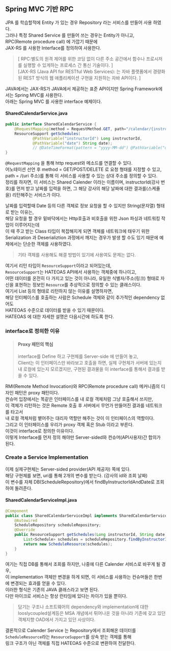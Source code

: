 Spring MVC 기반 RPC
------

JPA 를 학습할적에 Entity 가 있는 경우 Repository 라는 서비스를 만들어 사용 하였다.  
그러나 특정 Shared Service 를 만들어 쓰는 경우는 Entity가 아니고,  
RPC(Remote procedure call) 에 가깝기 때문에   
JAX-RS 를 사용한 Interface를 정의하여 사용한다.  
> [ RPC:별도의 원격 제어를 위한 코딩 없이 다른 주소 공간에서 함수나 프로시저를 실행할 수 있게하는 프로세스 간 통신 기술이다. ]  
> [JAX-RS (Java API for RESTful Web Services): 는 자바 플랫폼에서 경량화된 REST 방식의 웹 애플리케이션 구현을 지원하는 자바 API이다. ]  

JAVA에서는 JAX-RS가 JAVA에서 제공하는 표준 API이지만 Spring Framework에서는 Spring MVC를 사용한다.  
아래는 Spring MVC 를 사용한 interface 예제이다.  

#### SharedCalendarService.java
```java
public interface SharedCalendarService {
    @RequestMapping(method = RequestMethod.GET, path="/calendar/{instructorId}/{date}")
    ResourceSupport getSchedules(
            @PathVariable("instructorId") Long instructorId, 
            @PathVariable("date") String date);
            // @DateTimeFormat(pattern = "yyyy-MM-dd") @PathVariable("date") Date date);
}
```
`@RequestMapping` 을 통해 http request와 메소드를 연결할 수 있다.  
어노테이션 선언 후 method = GET/POST/DELETE 로 요청 형태를 지정할 수 있고,  
path = /(uri 주소)를 통해 이 서비스를 사용할 수 있는 상대 주소를 정의할 수 있다.  
정리를 하자면, 이 서비스는 Shared Calender 이라는 이름이며, instructorId(강사 번호)를 먼저 받고 날짜를 입력을 하면, 
그 해당 강사의 해당 날짜에 대한 결과를(스케쥴을) 리턴해주는 서비스가 이다.  

날짜를 입력할때 Date 등의 다른 객체로 정보 요청을 할 수 있지만 String(문자열) 형태로 받는 이유는,  
해당 요청을 할 경우 밑바닥에서는 Http호출과 비호출을 위한 Json 파싱과 네트워킹 작업이 이루어지는데  
이 때 주고 받는 Class 타입이 복잡해지게 되면 객체를 네트워크에 태우기 위한 Serialization 과 Deserializtion 과정에서
깨지는 경우가 발생 할 수도 있기 때문에 예제에서는 단순한 객체를 사용하였다.   
> 기타 객체를 사용해도 해결 방법이 있기에 사용여도 문제는 없다.  

여기서 리턴 타입이 `ResourceSupport`이라고 되어있는데,  
`ResourceSupport`는 HATEOAS API에서 사용하는 객체중에 하나이고,  
어떤 데이터를 온전히 다 가지고 있는 것이 아니라, 
유일한 식별자/주소(링크) 형태로 자신을 표현하는 정보인 `Resource`를 추상적으로 정의할 수 있는 클래스이다.  
여기서 List<Schedule> 등의 형태로 리턴하지 않는 이유를 설명하자면,  
해당 인터페이스를 호출하는 사람은 Schedule 객체와 같이 추가적인 dependency 없어도  
HATEOAS 수준으로 데이터를 받을 수 있기 때문이다.  
HATEOAS 에 대한 자세한 설명은 다음시간에 하도록 한다.  

### interface로 정의한 이유
> #### Proxy 패턴의 핵심  
> interface를 Define 하고 구현체를 Server-side 에 만들어 놓고,  
> Client는 이 인터페이스만 바라보고 호출을 하면, 실제 구현체가 서버에 있는지 내 로컬에 있는지 모르겠지만, 
> 구현된 결과물을 이 interface를 통해서 결과를 받을 수 있다.  

RMI(Remote Method Invocation)와 RPC(Remote procedure call) 메커니즘의 디자인 패턴은 proxy 패턴이다.  
컨슈머 입장에서는 똑같은 인터페이스를 내 로컬 객체처럼 그냥 호출해서 쓰지만,  
이 객체가 리턴하는 것은 Remote 호출 후 서버에서 무언가 만들어진 결과를 네트워크를 타고서  
내 로컬 객체처럼 뱉어주는 대리자 역할만 해주는 것이 이 인터페이스의 역할이다.  
그리고 이 인터페이스를 우리가 proxy 객체 혹은 Stub 이라고 부른다.  
이것이 interface로 정의한 이유이다.  
이렇게 Interface를 먼저 정의 해야만 Server-sided와 컨슈머(API사용자)간 합의가 된다.

### Create a Service Implementation
이제 실제구현체는 Server-sided provider(API 제공자) 쪽에 있다.  
해당 구현체를 보면, uri를 통해 2개의 변수를 받는다. (강사의 id와 조회 날짜)  
이 변수를 자체 DB(ScheduleRepository)에서 findByInstructorIdAndDate로 조회하여 돌려준다.  

#### SharedCalendarServiceImpl.java
```java
@Component
public class SharedCalendarServiceImpl implements SharedCalendarService {
    @Autowired
    ScheduleRepository scheduleRepository;
    @Override
    public ResourceSupport getSchedules(Long instructorId, String date) {
        List<Schedule> schedules = scheduleRepository.findByInstructorIdAndDate(instructorId, date);
        return new ScheduleResource(schedules);
    }
}
```
여기는 직접 DB를 통해서  조회를 하지만, 나중에 다른 Calender 서비스로 바꾸게 될 경우,  
이 implementation 객체만 변경을 하게 되면, 이 서비스를 사용하는 컨슈머들은 한번에 변경되는 효과를 얻을 수 있다.  
이러한 형식은 기존의 JAVA 클래스라고 보면 된다.  
다만 마이크로 서비스는 항상 런타임에 있다는 차이가 있을 뿐이다.  

> 담기는 구조나 소프트웨어의 dependency와 implementation에 대한 looslycoupled설계등은 
> MSA 개념에서 튀어나온 것을 아니라 기존에 갖고 있던 객체지향 OAD에서 가지고 있던 사상이다.

결론적으로  Calender Service 는 Repository에서 조회해온 데이터를  
`ScheduleResource`라는 `ResourceSupport`를 상속 받는 객체를 통해  
링크 구조가 아닌 객체를 직접 HATEOAS 수준으로 변환하여 전달한다.  

